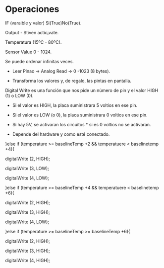 
# Operaciones

IF (varaible y valor) Si(True)No(True).

Output - Stiven actic¡vate.

Temperatura (15ºC - 80ºC).

Sensor Value 0 - 1024.

Se puede ordenar infinitas veces.

- Leer Pinao -> Analog Read -> 0 -1023 (8 bytes).

- Transforma los valores y, de regalo, las pintas en pantalla.

Digital Write es una función que nos pide un número de pin y el valor HIGH (1) o LOW (0).

- Si el valor es HIGH, la placa suministrara 5 voltios en ese pin.

- Si el valor es LOW (o 0), la placa suministrara 0 voltios en ese pin.

- Si hay 5V, se activaran los circuitos * si es 0 voltios no se activaran.

* Depende del hardware y como esté conectado.

}else if (temperature >= baselineTemp +2 && temperatuere < baselinetemp +4){

digitalWrite (2, HIGH);

digitalWrite (3, LOW);

digitalWrite (4, LOW);

}else if (temperature >= baselineTemp +4 && temperatuere < baselinetemp +6){

digitalWrite (2, HIGH);

digitalWrite (3, HIGH);

digitalWrite (4, LOW);

}else if (temperature >= baselineTemp >= baselineTemp +6){

digitalWrite (2, HIGH);

digitalWrite (3, HIGH);

digitalWrite (4, HIGH);

